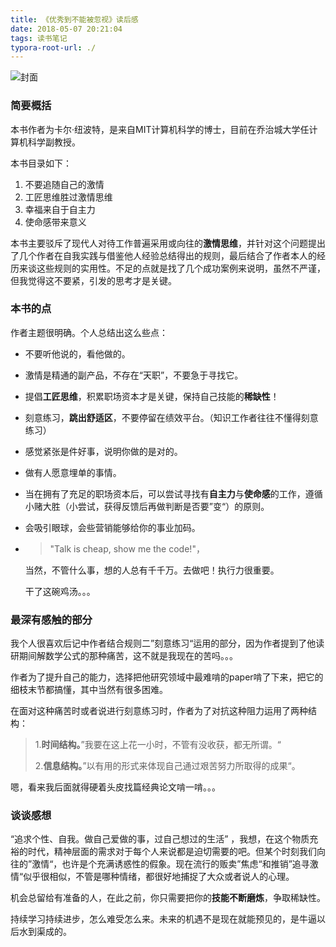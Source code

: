 ```yaml
---
title: 《优秀到不能被忽视》读后感
date: 2018-05-07 20:21:04
tags: 读书笔记
typora-root-url: ./
---
```


![封面](/《优秀到不能被忽视》读后感/封面.jpg)

### 简要概括

本书作者为卡尔·纽波特，是来自MIT计算机科学的博士，目前在乔治城大学任计算机科学副教授。

本书目录如下：

1. 不要追随自己的激情
2. 工匠思维胜过激情思维
3. 幸福来自于自主力
4. 使命感带来意义

<!--more-->

本书主要驳斥了现代人对待工作普遍采用或向往的**激情思维**，并针对这个问题提出了几个作者在自我实践与借鉴他人经验总结得出的规则，最后结合了作者本人的经历来谈这些规则的实用性。不足的点就是找了几个成功案例来说明，虽然不严谨，但我觉得这不要紧，引发的思考才是关键。

### 本书的点

作者主题很明确。个人总结出这么些点：

- 不要听他说的，看他做的。

- 激情是精通的副产品，不存在“天职”，不要急于寻找它。

- 提倡**工匠思维**，积累职场资本才是关键，保持自己技能的**稀缺性**！

- 刻意练习，**跳出舒适区**，不要停留在绩效平台。（知识工作者往往不懂得刻意练习）

- 感觉紧张是件好事，说明你做的是对的。

- 做有人愿意埋单的事情。

- 当在拥有了充足的职场资本后，可以尝试寻找有**自主力**与**使命感**的工作，遵循小赌大胜（小尝试，获得反馈后再做判断是否要”变“）的原则。

- 会吸引眼球，会些营销能够给你的事业加码。

- > "Talk is cheap, show me the code!"，

   当然，不管什么事，想的人总有千千万。去做吧！执行力很重要。

   干了这碗鸡汤。。。

### **最深有感触的部分**

我个人很喜欢后记中作者结合规则二”刻意练习“运用的部分，因为作者提到了他读研期间解数学公式的那种痛苦，这不就是我现在的苦吗。。。

作者为了提升自己的能力，选择把他研究领域中最难啃的paper啃了下来，把它的细枝末节都搞懂，其中当然有很多困难。

在面对这种痛苦时或者说进行刻意练习时，作者为了对抗这种阻力运用了两种结构：

> 1.**时间结构。**”我要在这上花一小时，不管有没收获，都无所谓。“
>
> 2.**信息结构。**”以有用的形式来体现自己通过艰苦努力所取得的成果“。

嗯，看来我后面就得硬着头皮找篇经典论文啃一啃。。。

### 谈谈感想

“追求个性、自我。做自己爱做的事，过自己想过的生活” ，我想，在这个物质充裕的时代，精神层面的需求对于每个人来说都是迫切需要的吧。但某个时刻我们向往的”激情“，也许是个充满诱惑性的假象。现在流行的贩卖”焦虑“和推销”追寻激情“似乎很相似，不管是哪种情绪，都很好地捕捉了大众或者说人的心理。

机会总留给有准备的人，在此之前，你只需要把你的**技能不断磨炼**，争取稀缺性。

持续学习持续进步，怎么难受怎么来。未来的机遇不是现在就能预见的，是牛逼以后水到渠成的。